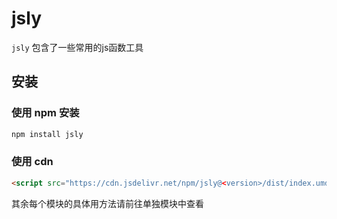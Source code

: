 # jsly

`jsly` 包含了一些常用的js函数工具

## 安装

### 使用 npm 安装

```bash
npm install jsly
```

### 使用 cdn
```html
<script src="https://cdn.jsdelivr.net/npm/jsly@<version>/dist/index.umd.js"></script>
```

其余每个模块的具体用方法请前往单独模块中查看
